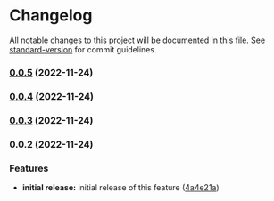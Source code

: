 # Changelog

All notable changes to this project will be documented in this file. See [standard-version](https://github.com/conventional-changelog/standard-version) for commit guidelines.

### [0.0.5](https://github.com/ghaschel/eslint-plugin-js-beautify-html/compare/v0.0.4...v0.0.5) (2022-11-24)

### [0.0.4](https://github.com/ghaschel/eslint-plugin-js-beautify-html/compare/v0.0.3...v0.0.4) (2022-11-24)

### [0.0.3](https://github.com/ghaschel/eslint-plugin-js-beautify-html/compare/v0.0.2...v0.0.3) (2022-11-24)

### 0.0.2 (2022-11-24)


### Features

* **initial release:** initial release of this feature ([4a4e21a](https://github.com/ghaschel/eslint-plugin-js-beautify-html/commit/4a4e21af24c2540dee671e1b50c6b245fbcc2614))
